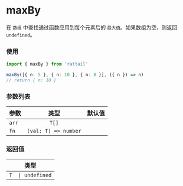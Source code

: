 # maxBy

在 `数组` 中查找通过函数应用到每个元素后的 `最大值`。如果数组为空，则返回 `undefined`。

### 使用

```ts
import { maxBy } from 'rattail'

maxBy([{ n: 5 }, { n: 10 }, { n: 8 }], ({ n }) => n)
// return { n: 10 }
```

### 参数列表

| 参数  |         类型         | 默认值 |
| ----- | :------------------: | -----: |
| `arr` |        `T[]`         |        |
| `fn`  | `(val: T) => number` |        |

### 返回值

|       类型        |
| :---------------: |
| `T  \| undefined` |
